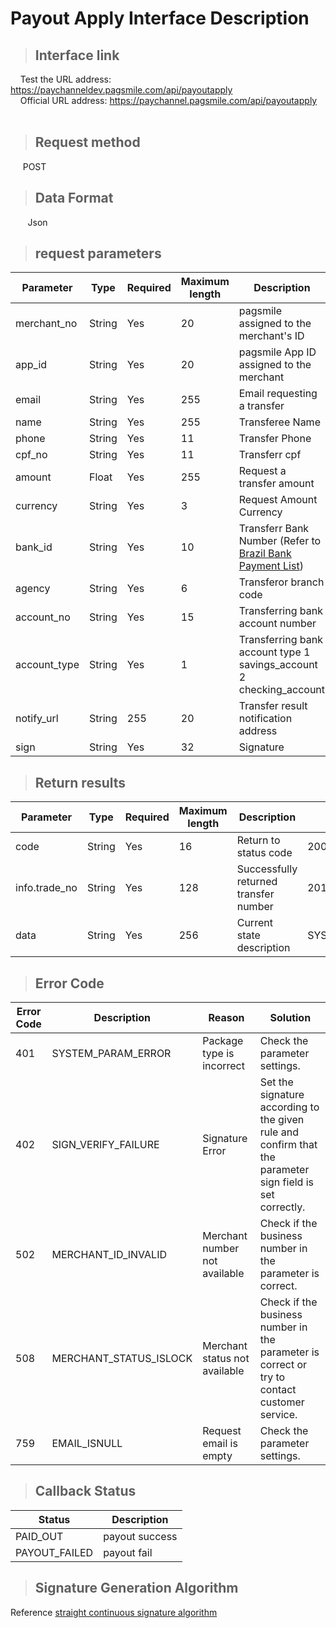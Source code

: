 # Payout Apply Interface Description

>## Interface link

    Test the URL address: https://paychanneldev.pagsmile.com/api/payoutapply  
    Official URL address: https://paychannel.pagsmile.com/api/payoutapply
    
>## Request method

     POST

>## Data Format
  
    Json

>## request parameters

Parameter | Type | Required | Maximum length | Description | Example value
--- | --- | --- | --- | --- | ---
merchant_no | String | Yes | 20 | pagsmile assigned to the merchant's ID | 1024201708140012289
app_id | String | Yes | 20 | pagsmile App ID assigned to the merchant | 2017051914172236111
email | String | Yes | 255 | Email requesting a transfer | test@pagsmile.com
name | String | Yes | 255 | Transferee Name | Test User Name
phone | String | Yes | 11 | Transfer Phone  | 13512345678
cpf_no | String | Yes | 11 | Transferr cpf  | 50284414727
amount | Float | Yes | 255 | Request a transfer amount | 100.1
currency | String | Yes | 3 | Request Amount Currency | BRL
bank_id | String | Yes | 10 | Transferr Bank Number (Refer to [Brazil Bank Payment List](Bankinfo)) | 318
agency | String | Yes | 6 | Transferor branch code | 123456
account_no | String | Yes | 15 | Transferring bank account number | 123456789012-34
account_type | String | Yes | 1 | Transferring bank account type 1 savings_account 2 checking_account | 1
notify_url | String | 255 | 20 | Transfer result notification address | https://www.pagsmile.com | https://www.pagsmile.com
sign | String | Yes | 32 | Signature |



>## Return results

Parameter | Type | Required | Maximum length | Description | Example value
--- | --- | --- | --- | --- | ---
code | String | Yes | 16 | Return to status code | 200: Request successful
info.trade_no | String | Yes | 128 | Successfully returned transfer number | 2019080904564629463
data | String | Yes | 256 | Current state description | SYSTEM_PARAM_ERROR

>## Error Code

Error Code | Description | Reason | Solution
--- | --- | --- | ---
401 | SYSTEM_PARAM_ERROR | Package type is incorrect | Check the parameter settings.
402 | SIGN_VERIFY_FAILURE | Signature Error | Set the signature according to the given rule and confirm that the parameter sign field is set correctly.
502 | MERCHANT_ID_INVALID | Merchant number not available | Check if the business number in the parameter is correct.
508 | MERCHANT_STATUS_ISLOCK | Merchant status not available | Check if the business number in the parameter is correct or try to contact customer service.
759 | EMAIL_ISNULL | Request email is empty | Check the parameter settings.

>## Callback Status

Status | Description
---  | ---  
PAID_OUT | payout success
PAYOUT_FAILED | payout fail

>## Signature Generation Algorithm

Reference [straight continuous signature algorithm](DriectSign)
